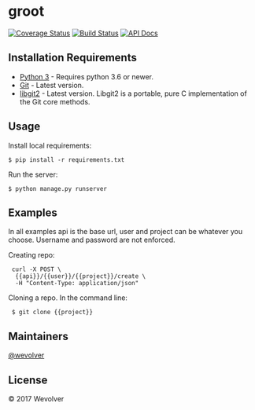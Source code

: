 # groot 

[![Coverage Status](https://coveralls.io/repos/github/btcrs/groot/badge.svg?branch=upload-testing)](https://coveralls.io/github/btcrs/groot?branch=master) [![Build Status](https://travis-ci.org/btcrs/groot.svg?branch=master)](https://travis-ci.org/btcrs/groot) [![API Docs](https://img.shields.io/badge/API-Slate-ff69b4.svg)](https://github.btcrs.io/slate)

## Installation Requirements

* [Python 3](http://python-guide-pt-br.readthedocs.io/en/latest/starting/installation/) - Requires python 3.6 or newer.
* [Git](https://git-scm.com/downloads) - Latest version.
* [libgit2](https://github.com/libgit2/libgit2) - Latest version. Libgit2 is a portable, pure C implementation of the Git core methods.


## Usage
Install local requirements:
```
$ pip install -r requirements.txt
```

Run the server:
```
$ python manage.py runserver
```

## Examples
In all examples api is the base url, user and project can be whatever you choose. Username and password are not enforced.

Creating  repo:

```
 curl -X POST \
  {{api}}/{{user}}/{{project}}/create \
  -H "Content-Type: application/json"
```

Cloning a repo. In the command line:

```
 $ git clone {{project}}
```

<!--## Contributing

The main purpose of this repository is to continue to evolve Groot, making it faster, more powerful and easier to use.

### Code of Conduct

Wevolver has adopted a Code of Conduct that we expect project participants to adhere to. Please read the full text so that you can understand what actions will and will not be tolerated.

### Contributing Guide

Read our contributing guide to learn about our development process, how to propose bugfixes and improvements, and how to build and test your changes to React.


### Beginer friendly features and bugs

To help you get your feet wet and get you familiar with our contribution process, we have a list of beginner friendly bugs that contain bugs which are fairly easy to fix. This is a great place to get started.-->

## Maintainers

[@wevolver](https://github.com/wevolver)

## License
© 2017 Wevolver
